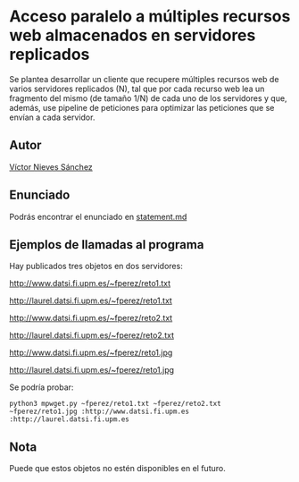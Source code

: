 # Acceso paralelo a múltiples recursos web almacenados en servidores replicados
Se plantea desarrollar un cliente que recupere múltiples recursos web de varios servidores replicados (N), 
tal que por cada recurso web lea un fragmento del mismo (de tamaño 1/N) de cada uno de los servidores y que, 
además, use pipeline de peticiones para optimizar las peticiones que se envían a cada servidor.

## Autor
[Víctor Nieves Sánchez](https://twitter.com/VictorNS69)

## Enunciado
Podrás encontrar el enunciado en [statement.md](/statement.md)

## Ejemplos de llamadas al programa
Hay publicados tres objetos en dos servidores:

<http://www.datsi.fi.upm.es/~fperez/reto1.txt>

<http://laurel.datsi.fi.upm.es/~fperez/reto1.txt>

<http://www.datsi.fi.upm.es/~fperez/reto2.txt>

<http://laurel.datsi.fi.upm.es/~fperez/reto2.txt>

<http://www.datsi.fi.upm.es/~fperez/reto1.jpg>

<http://laurel.datsi.fi.upm.es/~fperez/reto1.jpg>

Se podría probar:
```
python3 mpwget.py ~fperez/reto1.txt ~fperez/reto2.txt ~fperez/reto1.jpg :http://www.datsi.fi.upm.es :http://laurel.datsi.fi.upm.es
```
## Nota
Puede que estos objetos no estén disponibles en el futuro.